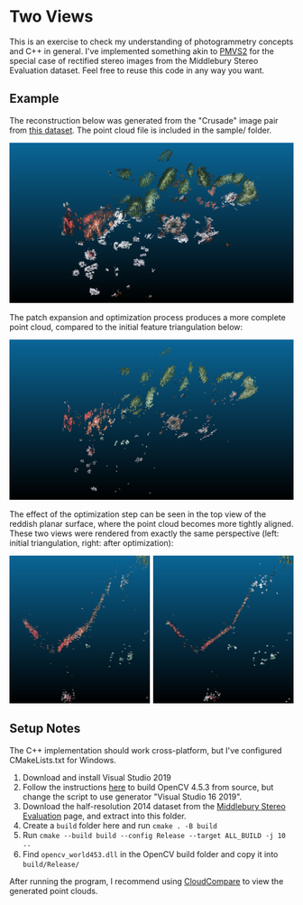 Two Views
=========
This is an exercise to check my understanding of photogrammetry concepts and C++ in general. I've implemented something akin to [PMVS2](https://www.di.ens.fr/pmvs/) for the special case of rectified stereo images from the Middlebury Stereo Evaluation dataset. Feel free to reuse this code in any way you want.

Example
-------
The reconstruction below was generated from the "Crusade" image pair from [this dataset](https://vision.middlebury.edu/stereo/data/scenes2014/). The point cloud file is included in the sample/ folder.

![Final reconstruction](/sample/optimized2.png)

The patch expansion and optimization process produces a more complete point cloud, compared to the initial feature triangulation below:

![Initial triangulation](/sample/initial.png)

The effect of the optimization step can be seen in the top view of the reddish planar surface, where the point cloud becomes more tightly aligned. These two views were rendered from exactly the same perspective (left: initial triangulation, right: after optimization):

![Top view comparison, before and after optimization](/sample/initial_vs_optimized1.png)

Setup Notes
-----------
The C++ implementation should work cross-platform, but I've configured CMakeLists.txt for Windows.

 1. Download and install Visual Studio 2019
 2. Follow the instructions [here](https://docs.opencv.org/master/d3/d52/tutorial_windows_install.html) to build OpenCV 4.5.3 from source, but change the script to use generator "Visual Studio 16 2019".
 3. Download the half-resolution 2014 dataset from the [Middlebury Stereo Evaluation](https://vision.middlebury.edu/stereo/submit3/) page, and extract into this folder.
 4. Create a `build` folder here and run `cmake . -B build`
 5. Run `cmake --build build --config Release --target ALL_BUILD -j 10 --`
 6. Find `opencv_world453.dll` in the OpenCV build folder and copy it into `build/Release/`

After running the program, I recommend using [CloudCompare](https://www.danielgm.net/cc/) to view the generated point clouds.
